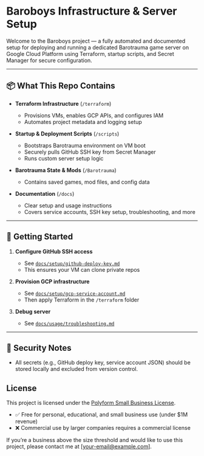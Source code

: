 # Baroboys Infrastructure & Server Setup

Welcome to the Baroboys project — a fully automated and documented setup for deploying and running a dedicated Barotrauma game server on Google Cloud Platform using Terraform, startup scripts, and Secret Manager for secure configuration.

---

## 📦 What This Repo Contains

- **Terraform Infrastructure** (`/terraform`)
    - Provisions VMs, enables GCP APIs, and configures IAM
    - Automates project metadata and logging setup

- **Startup & Deployment Scripts** (`/scripts`)
    - Bootstraps Barotrauma environment on VM boot
    - Securely pulls GitHub SSH key from Secret Manager
    - Runs custom server setup logic

- **Barotrauma State & Mods** (`/Barotrauma`)
    - Contains saved games, mod files, and config data

- **Documentation** (`/docs`)
    - Clear setup and usage instructions
    - Covers service accounts, SSH key setup, troubleshooting, and more

---

## 🚀 Getting Started

1. **Configure GitHub SSH access**
    - See [`docs/setup/github-deploy-key.md`](./docs/setup/github-deploy-key.md)
    - This ensures your VM can clone private repos

2. **Provision GCP infrastructure**
    - See [`docs/setup/gcp-service-account.md`](./docs/setup/gcp-service-account.md)
    - Then apply Terraform in the `/terraform` folder

3. **Debug server**
    - See [`docs/usage/troubleshooting.md`](./docs/usage/troubleshooting.md)

---

## 🔐 Security Notes
- All secrets (e.g., GitHub deploy key, service account JSON) should be stored locally and excluded from version control.

## License

This project is licensed under the [Polyform Small Business License](https://polyformproject.org/licenses/small-business/1.0.0/).

- ✅ Free for personal, educational, and small business use (under $1M revenue)
- ❌ Commercial use by larger companies requires a commercial license

If you’re a business above the size threshold and would like to use this project, please contact me at [your-email@example.com].
